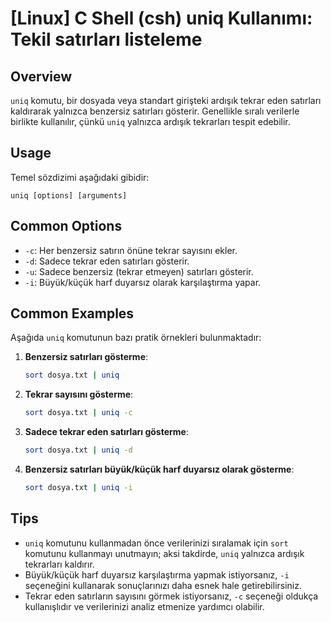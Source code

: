 # [Linux] C Shell (csh) uniq Kullanımı: Tekil satırları listeleme

## Overview
`uniq` komutu, bir dosyada veya standart girişteki ardışık tekrar eden satırları kaldırarak yalnızca benzersiz satırları gösterir. Genellikle sıralı verilerle birlikte kullanılır, çünkü `uniq` yalnızca ardışık tekrarları tespit edebilir.

## Usage
Temel sözdizimi aşağıdaki gibidir:

```
uniq [options] [arguments]
```

## Common Options
- `-c`: Her benzersiz satırın önüne tekrar sayısını ekler.
- `-d`: Sadece tekrar eden satırları gösterir.
- `-u`: Sadece benzersiz (tekrar etmeyen) satırları gösterir.
- `-i`: Büyük/küçük harf duyarsız olarak karşılaştırma yapar.

## Common Examples
Aşağıda `uniq` komutunun bazı pratik örnekleri bulunmaktadır:

1. **Benzersiz satırları gösterme**:
   ```bash
   sort dosya.txt | uniq
   ```

2. **Tekrar sayısını gösterme**:
   ```bash
   sort dosya.txt | uniq -c
   ```

3. **Sadece tekrar eden satırları gösterme**:
   ```bash
   sort dosya.txt | uniq -d
   ```

4. **Benzersiz satırları büyük/küçük harf duyarsız olarak gösterme**:
   ```bash
   sort dosya.txt | uniq -i
   ```

## Tips
- `uniq` komutunu kullanmadan önce verilerinizi sıralamak için `sort` komutunu kullanmayı unutmayın; aksi takdirde, `uniq` yalnızca ardışık tekrarları kaldırır.
- Büyük/küçük harf duyarsız karşılaştırma yapmak istiyorsanız, `-i` seçeneğini kullanarak sonuçlarınızı daha esnek hale getirebilirsiniz.
- Tekrar eden satırların sayısını görmek istiyorsanız, `-c` seçeneği oldukça kullanışlıdır ve verilerinizi analiz etmenize yardımcı olabilir.